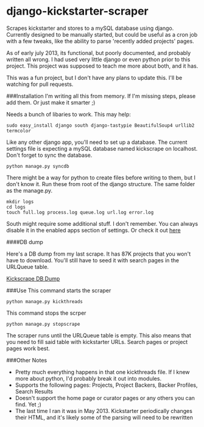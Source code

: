 django-kickstarter-scraper
==========================

Scrapes kickstarter and stores to a mySQL database using django. Currently designed to be manually started, but could be useful as a cron job with a few tweaks, like the ability to parse 'recently added projects' pages.

As of early july 2013, its functional, but poorly documented, and probably written all wrong. I had used very little django or even python prior to this project. This project was supposed to teach me more about both, and it has.

This was a fun project, but I don't have any plans to update this. I'll be watching for pull requests.

###Installation
I'm writing all this from memory. If I'm missing steps, please add them. Or just make it smarter ;)

Needs a bunch of libaries to work. This may help:

`sudo easy_install django south django-tastypie BeautifulSoup4 urllib2 termcolor`
  
Like any other django app, you'll need to set up a database. The current settings file is expecting a mySQL database named kickscrape on localhost. Don't forget to sync the database.

`python manage.py syncdb`

There might be a way for python to create files before writing to them, but I don't know it. Run these from root of the django structure. The same folder as the manage.py.

```
mkdir logs
cd logs
touch full.log process.log queue.log url.log error.log
```
  
South might require some additional stuff. I don't remember. You can always disable it in the enabled apps section of settings. Or check it out [here](http://south.readthedocs.org/en/latest/)

####DB dump

Here's a DB dump from my last scrape. It has 87K projects that you won't have to download. You'll still have to seed it with search pages in the URLQueue table.

[Kickscrape DB Dump](https://docs.google.com/file/d/0Bx11M2JmRNl5RlB5Vm1MUUZWbjg/edit?usp=sharing)

###Use
This command starts the scraper

`python manage.py kickthreads`
  
This command stops the scrper

`python manage.py stopscrape`

The scraper runs until the URLQueue table is empty. This also means that you need to fill said table with kickstarter URLs. Search pages or project pages work best.

###Other Notes
* Pretty much everything happens in that one kickthreads file. If I knew more about python, I'd probably break it out into modules.
* Supports the following pages: Projects, Project Backers, Backer Profiles, Search Results
* Doesn't support the home page or curator pages or any others you can find. Yet ;)
* The last time I ran it was in May 2013. Kickstarter periodically changes their HTML, and it's likely some of the parsing will need to be rewritten

